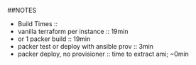 ##NOTES

* Build Times ::
 * vanilla terraform per instance :: 19min
 * or 1 packer build :: 19min
 * packer test or deploy with ansible prov :: 3min
 * packer deploy, no provisioner :: time to extract ami; ~0min